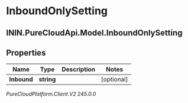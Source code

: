 # InboundOnlySetting

## ININ.PureCloudApi.Model.InboundOnlySetting

## Properties

|Name | Type | Description | Notes|
|------------ | ------------- | ------------- | -------------|
| **Inbound** | **string** |  | [optional] |



_PureCloudPlatform.Client.V2 245.0.0_
